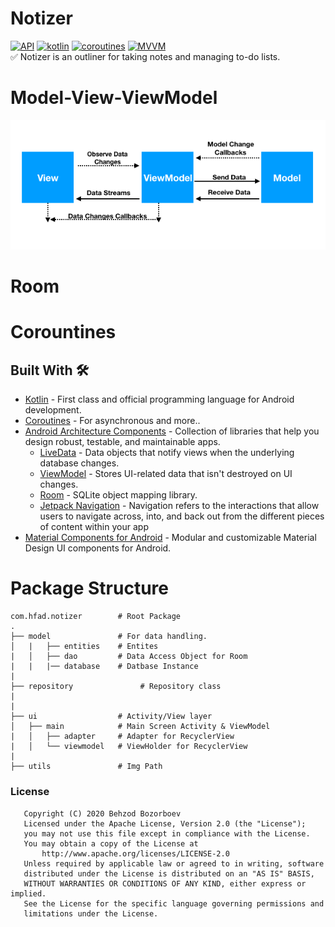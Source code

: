 
# Notizer

[![API](https://img.shields.io/badge/API-21%2B-brightgreen.svg?style=flat)](https://android-arsenal.com/api?level=21) [![kotlin](https://img.shields.io/badge/Kotlin-1.4.xxx-brightgreen.svg)](https://kotlinlang.org/) [![coroutines](https://img.shields.io/badge/coroutines-asynchronous-red.svg)](https://kotlinlang.org/docs/reference/coroutines-overview.html) [![MVVM ](https://img.shields.io/badge/Clean--Code-MVVM-brightgreen.svg)](https://github.com/googlesamples/android-architecture) 
<br/>
✅ Notizer is an outliner for taking notes and managing to-do lists.

# Model-View-ViewModel

![](https://github.com/behzod1996/Notizer/blob/master/android-mvvm-pattern.png)

# Room

# Corountines

## Built With 🛠
- [Kotlin](https://kotlinlang.org/) - First class and official programming language for Android development.
- [Coroutines](https://kotlinlang.org/docs/reference/coroutines-overview.html) - For asynchronous and more..
- [Android Architecture Components](https://developer.android.com/topic/libraries/architecture) - Collection of libraries that help you design robust, testable, and maintainable apps.
  - [LiveData](https://developer.android.com/topic/libraries/architecture/livedata) - Data objects that notify views when the underlying database changes.
  - [ViewModel](https://developer.android.com/topic/libraries/architecture/viewmodel) - Stores UI-related data that isn't destroyed on UI changes. 
  - [Room](https://developer.android.com/topic/libraries/architecture/room) - SQLite object mapping library.
  - [Jetpack Navigation](https://developer.android.com/guide/navigation) - Navigation refers to the interactions that allow users to navigate across, into, and back out from the different pieces of content within your app
- [Material Components for Android](https://github.com/material-components/material-components-android) - Modular and customizable Material Design UI components for Android.


# Package Structure

    com.hfad.notizer        # Root Package
    .
    ├── model               # For data handling.
    │   |   ├── entities    # Entites
    |   │   ├── dao         # Data Access Object for Room   
    |   |   |── database    # Datbase Instance
    |
    ├── repository               # Repository class
    |
    |
    ├── ui                  # Activity/View layer
    │   ├── main            # Main Screen Activity & ViewModel
    |   │   ├── adapter     # Adapter for RecyclerView
    |   │   └── viewmodel   # ViewHolder for RecyclerView   
    |
    ├── utils               # Img Path  
    
    
    
 ### License
```
   Copyright (C) 2020 Behzod Bozorboev
   Licensed under the Apache License, Version 2.0 (the "License");
   you may not use this file except in compliance with the License.
   You may obtain a copy of the License at
       http://www.apache.org/licenses/LICENSE-2.0
   Unless required by applicable law or agreed to in writing, software
   distributed under the License is distributed on an "AS IS" BASIS,
   WITHOUT WARRANTIES OR CONDITIONS OF ANY KIND, either express or implied.
   See the License for the specific language governing permissions and
   limitations under the License.
```
